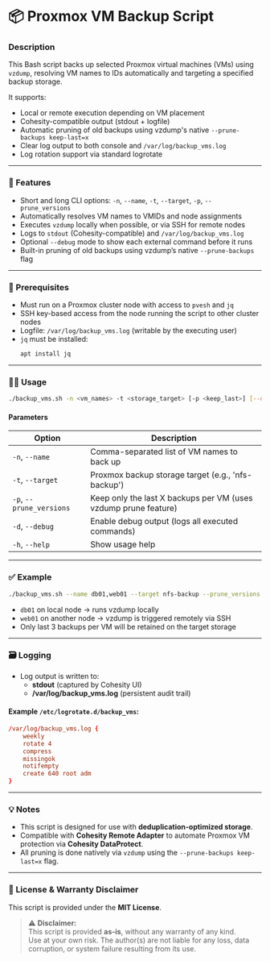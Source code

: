 # 📦 Proxmox VM Backup Script

### Description

This Bash script backs up selected Proxmox virtual machines (VMs) using `vzdump`, resolving VM names to IDs automatically and targeting a specified backup storage.

It supports:
- Local or remote execution depending on VM placement
- Cohesity-compatible output (stdout + logfile)
- Automatic pruning of old backups using vzdump's native `--prune-backups keep-last=x`
- Clear log output to both console and `/var/log/backup_vms.log`
- Log rotation support via standard logrotate

---

### 🚀 Features

- Short and long CLI options: `-n`, `--name`, `-t`, `--target`, `-p`, `--prune_versions`
- Automatically resolves VM names to VMIDs and node assignments
- Executes `vzdump` locally when possible, or via SSH for remote nodes
- Logs to `stdout` (Cohesity-compatible) and `/var/log/backup_vms.log`
- Optional `--debug` mode to show each external command before it runs
- Built-in pruning of old backups using vzdump’s native `--prune-backups` flag

---

### 🔧 Prerequisites

- Must run on a Proxmox cluster node with access to `pvesh` and `jq`
- SSH key-based access from the node running the script to other cluster nodes
- Logfile: `/var/log/backup_vms.log` (writable by the executing user)
- `jq` must be installed:
  ```bash
  apt install jq
  ```

---

### 🧑‍💻 Usage

```bash
./backup_vms.sh -n <vm_names> -t <storage_target> [-p <keep_last>] [--debug]
```

#### Parameters

| Option                     | Description                                                        |
|----------------------------|--------------------------------------------------------------------|
| `-n`, `--name`             | Comma-separated list of VM names to back up                        |
| `-t`, `--target`           | Proxmox backup storage target (e.g., 'nfs-backup')                 |
| `-p`, `--prune_versions`   | Keep only the last X backups per VM (uses vzdump prune feature)    |
| `-d`, `--debug`            | Enable debug output (logs all executed commands)                   |
| `-h`, `--help`             | Show usage help                                                    |

---

### ✅ Example

```bash
./backup_vms.sh --name db01,web01 --target nfs-backup --prune_versions 3 --debug
```

- `db01` on local node → runs vzdump locally
- `web01` on another node → vzdump is triggered remotely via SSH
- Only last 3 backups per VM will be retained on the target storage

---

### 🗃️ Logging

- Log output is written to:
  - **stdout** (captured by Cohesity UI)
  - **/var/log/backup_vms.log** (persistent audit trail)

#### Example `/etc/logrotate.d/backup_vms`:

```conf
/var/log/backup_vms.log {
    weekly
    rotate 4
    compress
    missingok
    notifempty
    create 640 root adm
}
```

---

### 💡 Notes

- This script is designed for use with **deduplication-optimized storage**.
- Compatible with **Cohesity Remote Adapter** to automate Proxmox VM protection via **Cohesity DataProtect**.
- All pruning is done natively via `vzdump` using the `--prune-backups keep-last=x` flag.

---

### 📄 License & Warranty Disclaimer

This script is provided under the **MIT License**.

> ⚠️ **Disclaimer:**  
> This script is provided **as-is**, without any warranty of any kind.  
> Use at your own risk. The author(s) are not liable for any loss, data corruption, or system failure resulting from its use.

